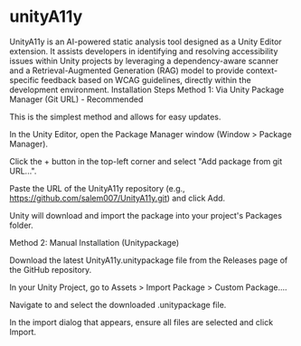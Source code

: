 # unityA11y
UnityA11y is an AI-powered static analysis tool designed as a Unity Editor extension. It assists developers in identifying and resolving accessibility issues within Unity projects by leveraging a dependency-aware scanner and a Retrieval-Augmented Generation (RAG) model to provide context-specific feedback based on WCAG guidelines, directly within the development environment.
Installation Steps
Method 1: Via Unity Package Manager (Git URL) - Recommended

This is the simplest method and allows for easy updates.

In the Unity Editor, open the Package Manager window (Window > Package Manager).

Click the + button in the top-left corner and select "Add package from git URL...".

Paste the URL of the UnityA11y repository (e.g., https://github.com/salem007/UnityA11y.git) and click Add.

Unity will download and import the package into your project's Packages folder.

Method 2: Manual Installation (Unitypackage)

Download the latest UnityA11y.unitypackage file from the Releases page of the GitHub repository.

In your Unity Project, go to Assets > Import Package > Custom Package....

Navigate to and select the downloaded .unitypackage file.

In the import dialog that appears, ensure all files are selected and click Import.
